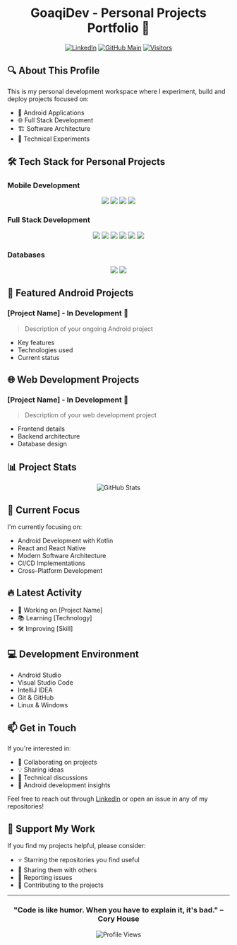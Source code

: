 <div align="center">
  
# GoaqiDev - Personal Projects Portfolio 🚀

[![LinkedIn](https://img.shields.io/badge/LinkedIn-0077B5?style=for-the-badge&logo=linkedin&logoColor=white)](https://linkedin.com/in/joaquingutierrezgil)
[![GitHub Main](https://img.shields.io/badge/GitHub-Academic-181717?style=for-the-badge&logo=github)](https://github.com/jgutierrezgil)
[![Visitors](https://img.shields.io/badge/dynamic/json?color=brightgreen&label=Visitors&query=value&url=https://api.countapi.xyz/hit/goaqidev/readme)](https://github.com/GoaqiDev)

</div>

## 🔍 About This Profile
This is my personal development workspace where I experiment, build and deploy projects focused on:
- 📱 Android Applications
- 🌐 Full Stack Development
- 🏗️ Software Architecture
- 🧪 Technical Experiments

## 🛠️ Tech Stack for Personal Projects

### Mobile Development
<div align="center">
  <img src="https://img.shields.io/badge/Android-3DDC84?style=for-the-badge&logo=android&logoColor=white" />
  <img src="https://img.shields.io/badge/Kotlin-0095D5?style=for-the-badge&logo=kotlin&logoColor=white" />
  <img src="https://img.shields.io/badge/Java-ED8B00?style=for-the-badge&logo=java&logoColor=white" />
  <img src="https://img.shields.io/badge/React_Native-20232A?style=for-the-badge&logo=react&logoColor=61DAFB" />
</div>

### Full Stack Development
<div align="center">
  <img src="https://img.shields.io/badge/React-20232A?style=for-the-badge&logo=react&logoColor=61DAFB" />
  <img src="https://img.shields.io/badge/Node.js-339933?style=for-the-badge&logo=nodedotjs&logoColor=white" />
  <img src="https://img.shields.io/badge/Express.js-000000?style=for-the-badge&logo=express&logoColor=white" />
  <img src="https://img.shields.io/badge/MongoDB-4EA94B?style=for-the-badge&logo=mongodb&logoColor=white" />
  <img src="https://img.shields.io/badge/Python-FFD43B?style=for-the-badge&logo=python&logoColor=blue" />
  <img src="https://img.shields.io/badge/Rust-orange?style=for-the-badge&logo=rust&logoColor=black" />
</div>

### Databases
<div align="center">
  <img src="https://img.shields.io/badge/PostgreSQL-316192?style=for-the-badge&logo=postgresql&logoColor=white" />
  <img src="https://img.shields.io/badge/MongoDB-4EA94B?style=for-the-badge&logo=mongodb&logoColor=white" />
</div>

## 📱 Featured Android Projects

### [Project Name] - In Development 🚧
> Description of your ongoing Android project
- Key features
- Technologies used
- Current status

## 🌐 Web Development Projects

### [Project Name] - In Development 🚧
> Description of your web development project
- Frontend details
- Backend architecture
- Database design

## 📊 Project Stats

<div align="center">
  <img src="https://github-readme-stats.vercel.app/api?username=GoaqiDev&show_icons=true&theme=dracula" alt="GitHub Stats" />
</div>

## 🎯 Current Focus
I'm currently focusing on:
- Android Development with Kotlin
- React and React Native
- Modern Software Architecture
- CI/CD Implementations
- Cross-Platform Development

## 🔥 Latest Activity
<!-- This section can be automatically updated using GitHub Actions -->
- 🚀 Working on [Project Name]
- 📚 Learning [Technology]
- 🛠️ Improving [Skill]

## 💻 Development Environment
- Android Studio
- Visual Studio Code
- IntelliJ IDEA
- Git & GitHub
- Linux & Windows

## 📫 Get in Touch
If you're interested in:
- 🤝 Collaborating on projects
- 💡 Sharing ideas
- 🔧 Technical discussions
- 📱 Android development insights

Feel free to reach out through [LinkedIn](https://linkedin.com/in/jgutierrezgil) or open an issue in any of my repositories!

## 🌟 Support My Work
If you find my projects helpful, please consider:
- ⭐ Starring the repositories you find useful
- 🔄 Sharing them with others
- 🐛 Reporting issues
- 🤝 Contributing to the projects

---

<div align="center">

### "Code is like humor. When you have to explain it, it's bad." – Cory House

![Profile Views](https://komarev.com/ghpvc/?username=GoaqiDev&color=brightgreen)

</div>
